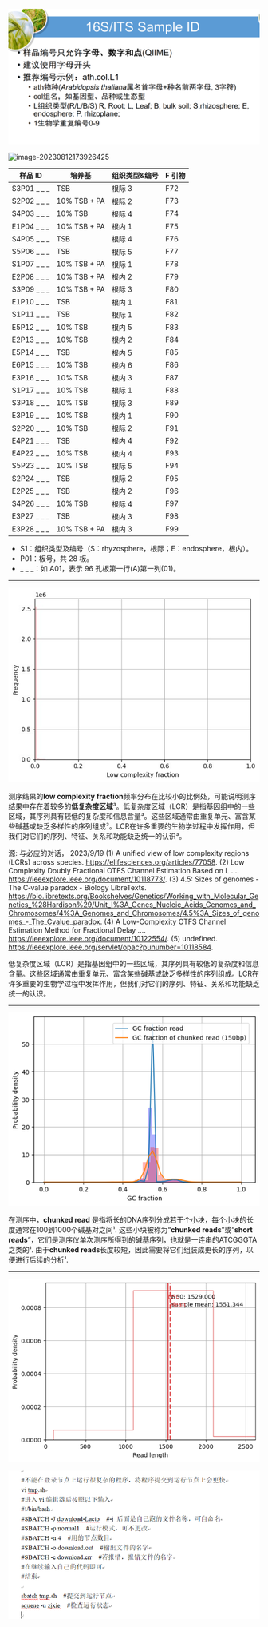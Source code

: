 ![image-20230812173917484](draft.assets/image-20230812173917484.png)

![image-20230812173926425](draft.assets/image-20230812173926425.png)

| 样品 ID     | 培养基       | 组织类型&编号 | F 引物 |
| ----------- | ------------ | ------------- | ------ |
| S3P01 _ _ _ | TSB          | 根际 3        | F72    |
| S2P02 _ _ _ | 10% TSB + PA | 根际 2        | F73    |
| S4P03 _ _ _ | 10% TSB      | 根际 4        | F74    |
| E1P04 _ _ _ | 10% TSB + PA | 根内 1        | F75    |
| S4P05 _ _ _ | TSB          | 根际 4        | F76    |
| S5P06 _ _ _ | TSB          | 根际 5        | F77    |
| S1P07 _ _ _ | 10% TSB + PA | 根际 1        | F78    |
| E2P08 _ _ _ | 10% TSB + PA | 根内 2        | F79    |
| S3P09 _ _ _ | 10% TSB + PA | 根际 3        | F80    |
| E1P10 _ _ _ | TSB          | 根内 1        | F81    |
| S1P11 _ _ _ | TSB          | 根际 1        | F82    |
| E5P12 _ _ _ | 10% TSB      | 根内 5        | F83    |
| E2P13 _ _ _ | 10% TSB      | 根内 2        | F84    |
| E5P14 _ _ _ | TSB          | 根内 5        | F85    |
| E6P15 _ _ _ | 10% TSB      | 根内 6        | F86    |
| E3P16 _ _ _ | 10% TSB      | 根内 3        | F87    |
| S1P17 _ _ _ | 10% TSB      | 根际 1        | F88    |
| S3P18 _ _ _ | 10% TSB      | 根际 3        | F89    |
| E3P19 _ _ _ | 10% TSB      | 根内 1        | F90    |
| S2P20 _ _ _ | 10% TSB      | 根际 2        | F91    |
| E4P21 _ _ _ | TSB          | 根内 4        | F92    |
| E4P22 _ _ _ | 10% TSB      | 根内 4        | F93    |
| S5P23 _ _ _ | 10% TSB      | 根际 5        | F94    |
| S2P24 _ _ _ | TSB          | 根际 2        | F95    |
| E2P25 _ _ _ | TSB          | 根内 2        | F96    |
| S4P26 _ _ _ | 10% TSB      | 根际 4        | F97    |
| E3P27 _ _ _ | TSB          | 根内 3        | F98    |
| E3P28 _ _ _ | 10% TSB + PA | 根内 3        | F99    |

+ S1：组织类型及编号（S：rhyzosphere，根际；E：endosphere，根内）。
+ P01：板号，共 28 板。
+ _ _ _：如 A01，表示 96 孔板第一行(A)第一列(01)。

---

![image-20230919185113579](draft.assets/image-20230919185113579.png)

测序结果的**low complexity fraction**频率分布在比较小的比例处，可能说明测序结果中存在着较多的**低复杂度区域**³。低复杂度区域（LCR）是指基因组中的一些区域，其序列具有较低的复杂度和信息含量³。这些区域通常由重复单元、富含某些碱基或缺乏多样性的序列组成³。LCR在许多重要的生物学过程中发挥作用，但我们对它们的序列、特征、关系和功能缺乏统一的认识³。

源: 与必应的对话， 2023/9/19
(1) A unified view of low complexity regions (LCRs) across species. https://elifesciences.org/articles/77058.
(2) Low Complexity Doubly Fractional OTFS Channel Estimation Based on L .... https://ieeexplore.ieee.org/document/10118773/.
(3) 4.5: Sizes of genomes - The C‑value paradox - Biology LibreTexts. https://bio.libretexts.org/Bookshelves/Genetics/Working_with_Molecular_Genetics_%28Hardison%29/Unit_I%3A_Genes_Nucleic_Acids_Genomes_and_Chromosomes/4%3A_Genomes_and_Chromosomes/4.5%3A_Sizes_of_genomes_-_The_Cvalue_paradox.
(4) A Low-Complexity OTFS Channel Estimation Method for Fractional Delay .... https://ieeexplore.ieee.org/document/10122554/.
(5) undefined. https://ieeexplore.ieee.org/servlet/opac?punumber=10118584.

低复杂度区域（LCR）是指基因组中的一些区域，其序列具有较低的复杂度和信息含量。这些区域通常由重复单元、富含某些碱基或缺乏多样性的序列组成。LCR在许多重要的生物学过程中发挥作用，但我们对它们的序列、特征、关系和功能缺乏统一的认识。

---

![fig_longQC_sampleqc_gcfrac](draft.assets/fig_longQC_sampleqc_gcfrac.png)

在测序中，**chunked read** 是指将长的DNA序列分成若干个小块，每个小块的长度通常在100到1000个碱基对之间¹. 这些小块被称为“**chunked reads**”或“**short reads**”，它们是测序仪单次测序所得到的碱基序列，也就是一连串的ATCGGGTA之类的¹. 由于**chunked reads**长度较短，因此需要将它们组装成更长的序列，以便进行后续的分析¹.

---

![fig_longQC_sampleqc_length](draft.assets/fig_longQC_sampleqc_length.png)

![image-20230922091348131](draft.assets/image-20230922091348131.png)





